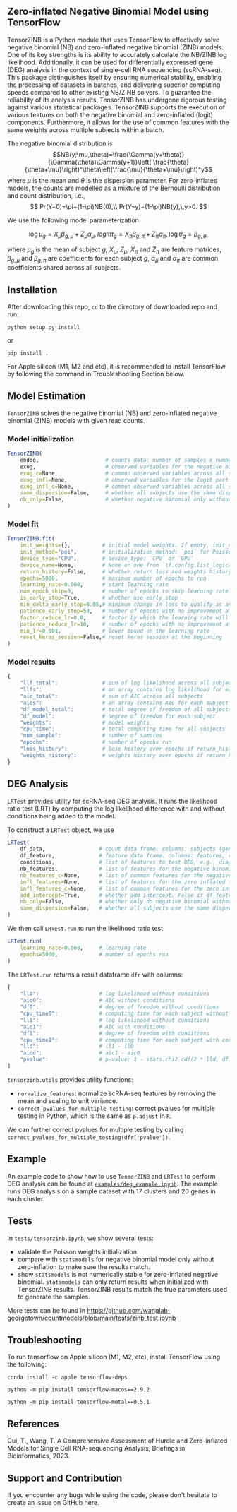 ## Zero-inflated Negative Binomial Model using TensorFlow

TensorZINB is a Python module that uses TensorFlow to effectively solve negative binomial (NB) and zero-inflated negative binomial (ZINB) models. One of its key strengths is its ability to accurately calculate the NB/ZINB log likelihood. Additionally, it can be used for differentially expressed gene (DEG) analysis in the context of single-cell RNA sequencing (scRNA-seq). This package distinguishes itself by ensuring numerical stability, enabling the processing of datasets in batches, and delivering superior computing speeds compared to other existing NB/ZINB solvers. To guarantee the reliability of its analysis results, TensorZINB has undergone rigorous testing against various statistical packages. TensorZINB supports the execution of various features on both the negative binomial and zero-inflated (logit) components. Furthermore, it allows for the use of common features with the same weights across multiple subjects within a batch.


The negative binomial distribution is
$$NB(y;\mu,\theta)=\frac{\Gamma(y+\theta)}{\Gamma(\theta)\Gamma(y+1)}\left( \frac{\theta}{\theta+\mu}\right)^\theta\left(\frac{\mu}{\theta+\mu}\right)^y$$
where $\mu$ is the mean and $\theta$ is the dispersion parameter. For zero-inflated models, the counts are modelled as a mixture of the Bernoulli distribution and count distribution, i.e.,
$$
        Pr(Y=0)=\pi+(1-\pi)NB(0),\\
        Pr(Y=y)=(1-\pi)NB(y),\,y>0.
$$

We use the following model parameterization

$$
        \log \mu_g =X_{\mu}\beta_{g,\mu}+Z_{\mu}\alpha_{\mu},
        logit \pi_g =X_{\pi}\beta_{g,\pi}+Z_{\pi}\alpha_{\pi}, \log \theta_g = \beta_{g,\theta},
$$

where $\mu_g$ is the mean of subject $g$, $X_{\mu}$, $Z_{\mu}$, $X_{\pi}$ and $Z_{\pi}$ are feature matrices, $\beta_{g,\mu}$ and $\beta_{g,\pi}$ are coefficients for each subject $g$, $\alpha_{\mu}$ and $\alpha_{\pi}$ are common coefficients shared across all subjects.


## Installation

After downloading this repo, `cd` to the directory of downloaded repo and run:

`python setup.py install`

or 

`pip install .`

For Apple silicon (M1, M2 and etc), it is recommended to install TensorFlow by following the command in Troubleshooting Section below.

## Model Estimation

`TensorZINB` solves the negative binomial (NB) and zero-inflated negative binomial (ZINB) models with given read counts. 

### Model initialization

``` r
TensorZINB(
    endog,                     # counts data: number of samples x number of subjects
    exog,                      # observed variables for the negative binomial part
    exog_c=None,               # common observed variables across all subjects for the nb part
    exog_infl=None,            # observed variables for the logit part
    exog_infl_c=None,          # common observed variables across all subjects for the logit part
    same_dispersion=False,     # whether all subjects use the same dispersion
    nb_only=False,             # whether negative binomial only without logit or zero-inflation part
)        
```

### Model fit

``` r
TensorZINB.fit(
    init_weights={},          # initial model weights. If empty, init_method is used to find init weights
    init_method="poi",        # initialization method: `poi` for Poisson and `nb` for negative binomial
    device_type="CPU",        # device_type: `CPU` or `GPU`
    device_name=None,         # None or one from `tf.config.list_logical_devices()`
    return_history=False,     # whether return loss and weights history during training
    epochs=5000,              # maximum number of epochs to run
    learning_rate=0.008,      # start learning rate
    num_epoch_skip=3,         # number of epochs to skip learning rate reduction
    is_early_stop=True,       # whether use early stop
    min_delta_early_stop=0.05,# minimum change in loss to qualify as an improvement
    patience_early_stop=50,   # number of epochs with no improvement after which training will be stopped
    factor_reduce_lr=0.8,     # factor by which the learning rate will be reduced
    patience_reduce_lr=10,    # number of epochs with no improvement after which learning rate will be reduced
    min_lr=0.001,             # lower bound on the learning rate
    reset_keras_session=False,# reset keras session at the beginning
)        
```

### Model results

``` r
{
    "llf_total":              # sum of log likelihood across all subjects
    "llfs":                   # an array contains log likelihood for each subject
    "aic_total":              # sum of AIC across all subjects
    "aics":                   # an array contains AIC for each subject
    "df_model_total":         # total degree of freedom of all subjects
    "df_model":               # degree of freedom for each subject
    "weights":                # model weights
    "cpu_time":               # total computing time for all subjects  
    "num_sample":             # number of samples
    "epochs":                 # number of epochs run
    "loss_history":           # loss history over epochs if return_history=True
    "weights_history":        # weights history over epochs if return_history=True
}     
```

## DEG Analysis

`LRTest` provides utility for scRNA-seq DEG analysis. It runs the likelihood ratio test (LRT) by computing the log likelihood difference with and without conditions being added to the model.

To construct a `LRTest` object, we use
``` r
LRTest(
    df_data,                 # count data frame. columns: subjects (genes), rows: samples
    df_feature,              # feature data frame. columns: features, rows: samples
    conditions,              # list of features to test DEG, e.g., diagnosis
    nb_features,             # list of features for the negative binomial model
    nb_features_c=None,      # list of common features for the negative binomial model
    infl_features=None,      # list of features for the zero inflated (logit) model
    infl_features_c=None,    # list of common features for the zero inflated (logit) model
    add_intercept=True,      # whether add intercept. False if df_feature already contains intercept
    nb_only=False,           # whether only do negative binomial without zero inflation
    same_dispersion=False,   # whether all subjects use the same dispersion
)        
```

We then call `LRTest.run` to run the likelihood ratio test
``` r
LRTest.run(
    learning_rate=0.008,     # learning rate
    epochs=5000,             # number of epochs run
)        
```

The `LRTest.run` returns a result dataframe `dfr` with columns:
``` r
[
    "ll0":                   # log likelihood without conditions
    "aic0":                  # AIC without conditions
    "df0":                   # degree of freedom without conditions
    "cpu_time0":             # computing time for each subject without conditions
    "ll1":                   # log likelihood without conditions
    "aic1":                  # AIC with conditions
    "df1":                   # degree of freedom with conditions
    "cpu_time1":             # computing time for each subject with conditions
    "lld":                   # ll1 - ll0
    "aicd":                  # aic1 - aic0
    "pvalue":                # p-value: 1 - stats.chi2.cdf(2 * lld, df1 - df0)
]      
```


`tensorzinb.utils` provides utility functions:

- `normalize_features`: normalize scRNA-seq features by removing the mean and scaling to unit variance.
- `correct_pvalues_for_multiple_testing`: correct pvalues for multiple testing in Python, which is the same as `p.adjust` in `R`.

We can further correct pvalues for multiple testing by calling `correct_pvalues_for_multiple_testing(dfr['pvalue'])`.
 
## Example

An example code to show how to use `TensorZINB` and `LRTest` to perform DEG analysis can be found at [`examples/deg_example.ipynb`](examples/deg_example.ipynb). The example runs DEG analysis on a sample dataset with 17 clusters and 20 genes in each cluster. 


## Tests

In `tests/tensorzinb.ipynb`, we show several tests:

- validate the Poisson weights initialization.
- compare with `statsmodels` for negative binomial model only without zero-inflation to make sure the results match.
- show `statsmodels` is not numerically stable for zero-inflated negative binomial. `statsmodels` can only return results when initialized with TensorZINB results. TensorZINB results match the true parameters used to generate the samples.

More tests can be found in https://github.com/wanglab-georgetown/countmodels/blob/main/tests/zinb_test.ipynb


## Troubleshooting

To run tensorflow on Apple silicon (M1, M2, etc), install TensorFlow using the following:

`conda install -c apple tensorflow-deps`

`python -m pip install tensorflow-macos==2.9.2`

`python -m pip install tensorflow-metal==0.5.1`


## References
Cui, T., Wang, T. A Comprehensive Assessment of Hurdle and Zero-inflated Models for Single Cell RNA-sequencing Analysis, Briefings in Bioinformatics, 2023.

## Support and Contribution
If you encounter any bugs while using the code, please don't hesitate to create an issue on GitHub here.
